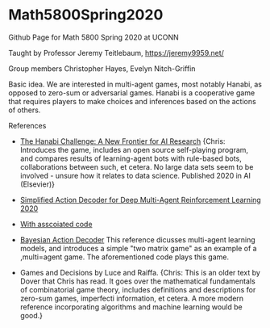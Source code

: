 # Math5800Spring2020
Github Page for Math 5800 Spring 2020 at UCONN

Taught by Professor Jeremy Teitlebaum, https://jeremy9959.net/

Group members Christopher Hayes, Evelyn Nitch-Griffin

Basic idea. We are interested in multi-agent games, most notably Hanabi, as opposed to zero-sum or adversarial games. Hanabi is a cooperative game that requires players to make choices and inferences based on the actions of others.

References

- [The Hanabi Challenge: A New Frontier for AI Research](https://arxiv.org/abs/1902.00506) {Chris: Introduces the game, includes an open source self-playing program, and compares results of learning-agent bots with rule-based bots, collaborations between such, et cetera. No large data sets seem to be involved - unsure how it relates to data science. Published 2020 in AI (Elsevier)}

- [Simplified Action Decoder for Deep Multi-Agent Reinforcement Learning 2020](https://openreview.net/forum?id=B1xm3RVtwB)
- [With asscoiated code](https://colab.research.google.com/drive/1Cvs4GuFvHEdvb7tVJQVvQOviAkRf97r7)

- [Bayesian Action Decoder](https://explore.openaire.eu/search/publication?articleId=od________18::0e0aaae71c134766acf27427f97258be) This reference dicusses multi-agent learning models, and introduces a simple "two matrix game" as an example of a ,multi=agent game. The aforementioned code plays this game.

- Games and Decisions by Luce and Raiffa. 
      {Chris: This is an older text by Dover that Chris has read. It goes over the mathematical fundamentals of combinatorial game theory, includes definitions and descriptions for zero-sum games, imperfecti information, et cetera. A more modern reference incorporating algorithms and machine learning would be good.}
      
      
      

